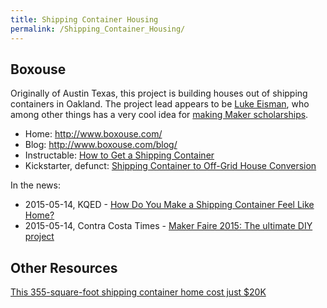 ```yaml
---
title: Shipping Container Housing
permalink: /Shipping_Container_Housing/
---
```


Boxouse
-------

Originally of Austin Texas, this project is building houses out of shipping containers in Oakland. The project lead appears to be [Luke Eisman](http://lukeiseman.com/), who among other things has a very cool idea for [making Maker scholarships](http://makezine.com/2013/05/20/making-maker-scholarships/).

-   Home: <http://www.boxouse.com/>
-   Blog: <http://www.boxouse.com/blog/>
-   Instructable: [How to Get a Shipping Container](http://www.instructables.com/id/How-To-Get-A-Shipping-Container/?ALLSTEPS)
-   Kickstarter, defunct: [Shipping Container to Off-Grid House Conversion](https://www.kickstarter.com/projects/liseman/shipping-container-to-off-grid-house-conversion)

In the news:

-   2015-05-14, KQED - [How Do You Make a Shipping Container Feel Like Home?](http://ww2.kqed.org/arts/2015/05/14/how-do-you-make-a-shipping-container-feel-like-home/)
-   2015-05-14, Contra Costa Times - [Maker Faire 2015: The ultimate DIY project](http://www.contracostatimes.com/news/ci_28114875/maker-faire-2015-ultimate-diy-project)

Other Resources
---------------

[This 355-square-foot shipping container home cost just $20K](http://www.msn.com/en-us/money/realestate/this-355-square-foot-shipping-container-home-cost-just-dollar20k/ar-AAcLcYS)